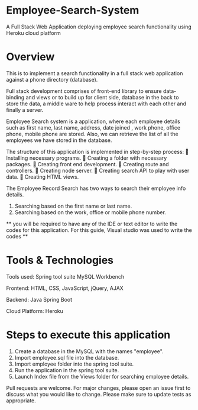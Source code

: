 # Employee-Search-System
A Full Stack Web Application deploying employee search functionality using Heroku cloud platform

# Overview
This is to implement a search functionality in a full stack web
application against a phone directory (database).

Full stack development comprises of front-end library to ensure data-binding and views or to build up for client side, database in the back to store the data, a middle ware to help process interact with each other and finally a server. 

Employee Search system is a application, where each employee details such as first name, last name, address, date joined , work phone, office phone, mobile phone are stored. Also, we can retrieve the list of all the employees we have stored in the database.

The structure of this application is implemented in step-by-step process: 
 Installing necessary programs. 
 Creating a folder with necessary packages. 
 Creating front end development.
 Creating route and controllers.
 Creating node server. 
 Creating search API to play with user data. 
 Creating HTML views.

The Employee Record Search has two ways to search their employee info details.
1. Searching based on the first name or last name.
2. Searching based on the work, office or mobile phone number.

** you will be required to have any of the IDE or text editor to write the codes for this application. For this guide, Visual studio was used to write the codes **

# Tools & Technologies
Tools used:
Spring tool suite 
MySQL Workbench

Frontend: HTML, CSS, JavaScript, jQuery, AJAX

Backend: Java Spring Boot

Cloud Platform:
Heroku

# Steps to execute this application

1. Create a database in the MySQL with the names "employee".
2. Import employee.sql file into the database.
3. Import employee folder into the spring tool suite.
4. Run the application in the spring tool suite.
5. Launch Index file from the Views folder for searching employee details.


Pull requests are welcome. For major changes, please open an issue first to discuss what you would like to change. Please make sure to update tests as appropriate.


